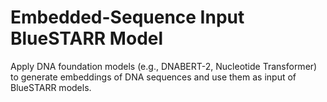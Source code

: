 # Embedded-Sequence Input BlueSTARR Model

Apply DNA foundation models (e.g., DNABERT-2, Nucleotide Transformer) to generate embeddings of DNA sequences and use them as input of BlueSTARR models.

